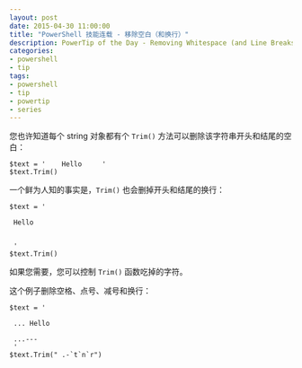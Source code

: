 ```yaml
---
layout: post
date: 2015-04-30 11:00:00
title: "PowerShell 技能连载 - 移除空白（和换行）"
description: PowerTip of the Day - Removing Whitespace (and Line Breaks)
categories:
- powershell
- tip
tags:
- powershell
- tip
- powertip
- series
---
```

您也许知道每个 string 对象都有个 `Trim()` 方法可以删除该字符串开头和结尾的空白：

    $text = '    Hello     '
    $text.Trim()

一个鲜为人知的事实是，`Trim()` 也会删掉开头和结尾的换行：

    $text = '   
    
     Hello     
     
     
     '
    $text.Trim()

如果您需要，您可以控制 `Trim()` 函数吃掉的字符。

这个例子删除空格、点号、减号和换行：

    $text = '   
    
     ... Hello     
     
     ...---
     '
    $text.Trim(" .-`t`n`r")

<!--本文国际来源：[Removing Whitespace (and Line Breaks)](http://community.idera.com/powershell/powertips/b/tips/posts/removing-whitespace-and-line-breaks)-->

